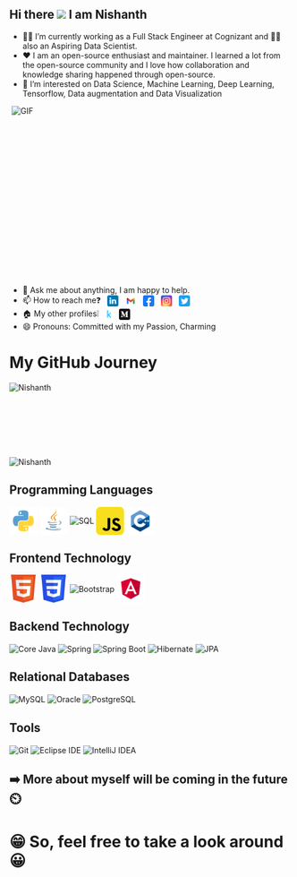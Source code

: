 ## Hi there <img src="https://camo.githubusercontent.com/e8e7b06ecf583bc040eb60e44eb5b8e0ecc5421320a92929ce21522dbc34c891/68747470733a2f2f6d656469612e67697068792e636f6d2f6d656469612f6876524a434c467a6361737252346961377a2f67697068792e676966" width="25px" data-canonical-src="https://media.giphy.com/media/hvRJCLFzcasrR4ia7z/giphy.gif" style="max-width:100%;"> I am Nishanth
<!--
**Nishk23/Nishk23** is a ✨ _special_ ✨ repository because its `README.md` (this file) appears on your GitHub profile.

Here are some ideas to get you started:
-->
- 👨‍💼 I’m currently working as a Full Stack Engineer at Cognizant and 👨‍💻 also an Aspiring Data Scientist.
- ❤️ I am an open-source enthusiast and maintainer. I learned a lot from the open-source community and I love how collaboration and knowledge sharing happened through open-source.
- 🌱 I’m interested on Data Science, Machine Learning, Deep Learning, Tensorflow, Data augmentation and Data Visualization
<img align="right" alt="GIF" src="https://github.com/abhisheknaiidu/abhisheknaiidu/raw/master/code.gif?raw=true" width="500" height="320" style="max-width:100%;">

- 💬 Ask me about anything, I am happy to help.
- 📫 How to reach me❓ &nbsp; <a href="https://www.linkedin.com/in/nishanth-narayanan-bbb12a18b/" target="blank"><img align="center" src="https://raw.githubusercontent.com/edent/SuperTinyIcons/bed6907f8e4f5cb5bb21299b9070f4d7c51098c0/images/svg/linkedin.svg" alt="Nishanth" height="20" width="20" /></a>&nbsp;&nbsp; <a href="mailto:nishanthnishk2020@gmail.com" target="blank"><img align="center" src="https://raw.githubusercontent.com/edent/SuperTinyIcons/bed6907f8e4f5cb5bb21299b9070f4d7c51098c0/images/svg/gmail.svg" alt="Nishanth" height="20" width="20" /></a>&nbsp;&nbsp; <a href="https://www.facebook.com/nishanth.narayanan.963" target="blank"><img align="center" src="https://raw.githubusercontent.com/edent/SuperTinyIcons/bed6907f8e4f5cb5bb21299b9070f4d7c51098c0/images/svg/facebook.svg" alt="Nishanth" height="20" width="20" /></a>&nbsp;&nbsp; <a href="https://www.instagram.com/nishk_dcruz/" target="blank"><img align="center" src="https://raw.githubusercontent.com/edent/SuperTinyIcons/bed6907f8e4f5cb5bb21299b9070f4d7c51098c0/images/svg/instagram.svg" alt="Nishanth" height="20" width="20" /></a>&nbsp;&nbsp; <a href="https://twitter.com/Nishant64070657" target="blank"><img align="center" src="https://raw.githubusercontent.com/edent/SuperTinyIcons/bed6907f8e4f5cb5bb21299b9070f4d7c51098c0/images/svg/twitter.svg" alt="Nishanth" height="20" width="20" /></a>
- :house: My other profiles❕ &nbsp;<a href="https://www.kaggle.com/nishanthnarayanan" target="blank"><img align="center" src="https://raw.githubusercontent.com/edent/SuperTinyIcons/bed6907f8e4f5cb5bb21299b9070f4d7c51098c0/images/svg/kaggle.svg" alt="Nishanth" height="20" width="20" /></a>&nbsp;&nbsp;<a href="https://medium.com/@nishanthnishk2020" target="blank"><img align="center" src="https://raw.githubusercontent.com/edent/SuperTinyIcons/bed6907f8e4f5cb5bb21299b9070f4d7c51098c0/images/svg/medium.svg" alt="Nishanth" height="20" width="20" /></a>
- 😄 Pronouns: Committed with my Passion, Charming
<!--- ⚡ Fun fact: ...-->

# My GitHub Journey

<center><p> 
<img align="left" src="https://github-readme-stats.vercel.app/api/top-langs/?username=Nishk23&layout=compact&theme=radical" alt="Nishanth" />
</p><br><br><br></center>
<p> <br><br><br><br>
<img src="https://github-readme-stats.vercel.app/api?username=Nishk23&show_icons=true&theme=radical" alt="Nishanth" /> 
</p>

## Programming Languages
<img align="center" src="https://raw.githubusercontent.com/edent/SuperTinyIcons/bed6907f8e4f5cb5bb21299b9070f4d7c51098c0/images/svg/python.svg" alt="Python" height="50" width="50" />&nbsp;<img align="center" src="https://raw.githubusercontent.com/edent/SuperTinyIcons/bed6907f8e4f5cb5bb21299b9070f4d7c51098c0/images/svg/java.svg" alt="Java" height="50" width="50" />&nbsp;<img align="center" src="https://cloudblogs.microsoft.com/uploads/prod/sites/32/2020/05/SQL.png" alt="SQL" height="50" width="50" />&nbsp;<img align="center" src="https://raw.githubusercontent.com/edent/SuperTinyIcons/bed6907f8e4f5cb5bb21299b9070f4d7c51098c0/images/svg/javascript.svg" alt="JavaScript" height="50" width="50" />&nbsp;<img align="center" src="https://raw.githubusercontent.com/edent/SuperTinyIcons/bed6907f8e4f5cb5bb21299b9070f4d7c51098c0/images/svg/cplusplus.svg" alt="C++" height="50" width="50" />

## Frontend Technology
<img align="center" src="https://raw.githubusercontent.com/edent/SuperTinyIcons/bed6907f8e4f5cb5bb21299b9070f4d7c51098c0/images/svg/html5.svg" alt="HTML5" height="50" width="50" />&nbsp;<img align="center" src="https://raw.githubusercontent.com/edent/SuperTinyIcons/bed6907f8e4f5cb5bb21299b9070f4d7c51098c0/images/svg/css3.svg" alt="CSS3" height="50" width="50" />&nbsp;<img align="center" src="https://getbootstrap.com/docs/5.0/assets/brand/bootstrap-logo.svg" alt="Bootstrap" height="50" width="50" />&nbsp;<img align="center" src="https://raw.githubusercontent.com/edent/SuperTinyIcons/bed6907f8e4f5cb5bb21299b9070f4d7c51098c0/images/svg/angular.svg" alt="Angular" height="50" width="50" />

## Backend Technology
<img align="center" src="https://www.mtaeducation.in/images/courses/details/corejava.png" alt="Core Java" height="50" width="60" />&nbsp;<img align="center" src="https://www.nicepng.com/png/detail/31-314820_logo-spring-spring-framework-logo-svg.png" alt="Spring" height="50" width="60" />&nbsp;<img align="center" src="https://www.javacodegeeks.com/wp-content/uploads/2018/07/SpringBoot.png" alt="Spring Boot" height="50" width="60" />&nbsp;<img align="center" src="https://upload.wikimedia.org/wikipedia/commons/thumb/2/22/Hibernate_logo_a.png/1600px-Hibernate_logo_a.png" alt="Hibernate" height="50" width="100" />&nbsp;<img align="center" src="https://miro.medium.com/max/1200/1*qRmUe3eC9rhx8WtqNATlag.png" alt="JPA" height="50" width="60" />

## Relational Databases
<img align="center" src="https://www.logo.wine/a/logo/MySQL/MySQL-Logo.wine.svg" alt="MySQL" height="80" width="80" />&nbsp;<img align="center" src="https://index.impakter.com/wp-content/uploads/2020/11/Oracle-Logo-2048x1152.png" alt="Oracle" height="50" width="60" />&nbsp;<img align="center" src="https://upload.wikimedia.org/wikipedia/commons/thumb/2/29/Postgresql_elephant.svg/440px-Postgresql_elephant.svg.png" alt="PostgreSQL" height="50" width="50" />

## Tools
<img align="center" src="https://hackthestuff.com/uploads/subCategories/logo-git.png" alt="Git" height="50" width="50" />&nbsp;<img align="center" src="https://www.eclipse.org/org/artwork/images/logo-800x188.png" alt="Eclipse IDE" height="50" width="200" />&nbsp;<img align="center" src="https://upload.wikimedia.org/wikipedia/commons/thumb/9/9c/IntelliJ_IDEA_Icon.svg/1024px-IntelliJ_IDEA_Icon.svg.png" alt="IntelliJ IDEA" height="50" width="50" />
<br/>

## ➡️ More about myself will be coming in the future ⏲️

# 😁 So, feel free to take a look around 😀
